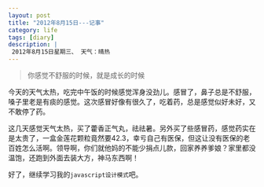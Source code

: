 ```yaml
---
layout: post
title: "2012年8月15日---记事"
category: life
tags: [diary]
description: |
 2012年8月15日星期三、 天气：晴热
---
```


> 你感觉不舒服的时候，就是成长的时候

今天的天气太热，吃完中午饭的时候感觉浑身没劲儿。感冒了，鼻子总是不舒服，嗓子里老是有痰的感觉。这次感冒好像有很久了，吃着药，总是感觉似好未好，又不敢停了药。

这几天感觉天气太热，买了藿香正气丸，祛祛暑。另外买了些感冒药，感觉药实在是太贵了，一盒金莲花颗粒竟然要42.3，幸亏自己有医保，但这让没有医保的老百姓怎么活啊。领导啊，你们就他妈的不能少捐点儿款，回家养养爹娘？家里都没温饱，还跑到外面去装大方，神马东西啊！

好了，继续学习我的```javascript设计模式```吧。